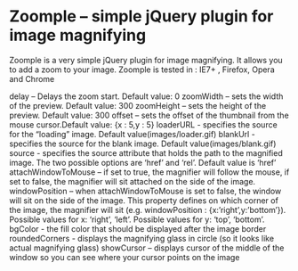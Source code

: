 Zoomple – simple jQuery plugin for image magnifying
=======


Zoomple is a very simple jQuery plugin for image magnifying. It allows you to add a zoom to your image.
Zoomple is tested in : IE7+ , Firefox, Opera and Chrome

delay – Delays the zoom start. Default value: 0
zoomWidth – sets the width of the preview. Default value: 300
zoomHeight – sets the height of the preview. Default value: 300
offset – sets the offset of the thumbnail from the mouse cursor.Default value:  {x : 5,y : 5}
loaderURL - specifies the source for the “loading” image. Default value(images/loader.gif)
blankUrl - specifies the source for the blank image. Default value(images/blank.gif)
source - specifies the source attribute that holds the path to the magnified image. The two possible options are ‘href’ and ‘rel’. Default value is ‘href’
attachWindowToMouse – if set to true, the magnifier will follow the mouse, if set to false, the magnifier will sit attached on the side of the image.
windowPosition – when attachWindowToMouse is set to false, the window will sit on the side of the image. This property defines on which corner of the image, the magnifier will sit (e.g. windowPosition : {x:’right’,y:’bottom’}). Possible values for x: ‘right’, ‘left’. Possible values for y: ‘top’, ‘bottom’.
bgColor - the fill color that should be displayed after the image border
roundedCorners - displays the magnifying glass in circle (so it looks like actual magnifying glass)
showCursor – displays cursor of the middle of the window so you can see where your cursor points on the image 
